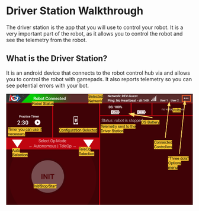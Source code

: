 # Driver Station Walkthrough

The driver station is the app that you will use to control your robot. It is a very important part of the robot, as it allows you to control the robot and see the telemetry from the robot.

## What is the Driver Station?

It is an android device that connects to the robot control hub via and allows you to control the robot with gamepads. It also reports telemetry so you can see potential errors with your bot.

![DS+.png](../../images/DSPlus.png)
